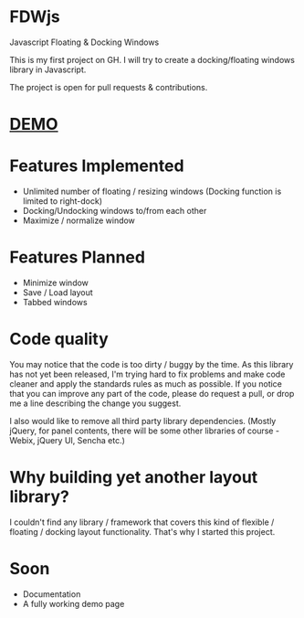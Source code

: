 FDWjs
=====

Javascript Floating &amp; Docking Windows

This is my first project on GH. I will try to create a docking/floating windows library in Javascript.

The project is open for pull requests &amp; contributions.

<a href="http://www.bvnet.net/demo/FDWjs/">DEMO</a>
===================================================

Features Implemented
========
- Unlimited number of floating / resizing windows
  (Docking function is limited to right-dock)
- Docking/Undocking windows to/from each other
- Maximize / normalize window

Features Planned
================
- Minimize window
- Save / Load layout
- Tabbed windows


Code quality
============
You may notice that the code is too dirty / buggy by the time. As this library has not yet been released, I'm trying hard to fix problems and make code cleaner and apply the standards rules as much as possible.
If you notice that you can improve any part of the code, please do request a pull, or drop me a line describing the change you suggest. 

I also would like to remove all third party library dependencies. (Mostly jQuery, for panel contents, there will be some other libraries of course - Webix, jQuery UI, Sencha etc.)

Why building yet another layout library?
=========================================
I couldn't find any library / framework that covers this kind of flexible / floating / docking layout functionality. That's why I started this project.

Soon
====
- Documentation
- A fully working demo page
